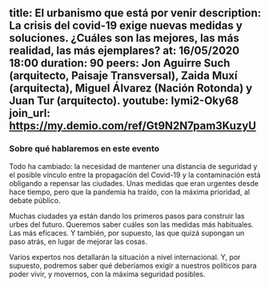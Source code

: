title: El urbanismo que está por venir 
description: La crisis del covid-19 exige nuevas medidas y soluciones. ¿Cuáles son las mejores, las más realidad, las más ejemplares? 
at: 16/05/2020 18:00
duration: 90
peers: Jon Aguirre Such (arquitecto, Paisaje Transversal), Zaida Muxí (arquitecta), Miguel Álvarez (Nación Rotonda) y Juan Tur (arquitecto). 
youtube: Iymi2-Oky68
join_url: https://my.demio.com/ref/Gt9N2N7pam3KuzyU
----
### Sobre qué hablaremos en este evento

Todo ha cambiado: la necesidad de mantener una distancia de seguridad y el posible vínculo entre la propagación del Covid-19 y la contaminación está obligando a repensar las ciudades. Unas medidas que eran urgentes desde hace tiempo, pero que la pandemia ha traído, con la máxima prioridad, al debate público. 

Muchas ciudades ya están dando los primeros pasos para construir las urbes del futuro. Queremos saber cuáles son las medidas más habituales. Las más eficaces. Y también, por supuesto, las que quizá supongan un paso atrás, en lugar de mejorar las cosas. 

Varios expertos nos detallarán la situación a nivel internacional. Y, por supuesto, podremos saber qué deberíamos exigir a nuestros políticos para poder vivir, y movernos, con la máxima seguridad posibles. 
